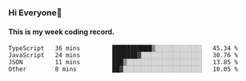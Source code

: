 ### Hi Everyone👋

#### This is my week coding record.

<!--START_SECTION:waka-->

```text
TypeScript   36 mins         ███████████▒░░░░░░░░░░░░░   45.34 %
JavaScript   24 mins         ███████▓░░░░░░░░░░░░░░░░░   30.76 %
JSON         11 mins         ███▒░░░░░░░░░░░░░░░░░░░░░   13.85 %
Other        8 mins          ██▓░░░░░░░░░░░░░░░░░░░░░░   10.05 %
```

<!--END_SECTION:waka-->


<!--
**YeonSeong-Lee/YeonSeong-Lee** is a ✨ _special_ ✨ repository because its `README.md` (this file) appears on your GitHub profile.

Here are some ideas to get you started:

- 🔭 I’m currently working on ...
- 🌱 I’m currently learning ...
- 👯 I’m looking to collaborate on ...
- 🤔 I’m looking for help with ...
- 💬 Ask me about ...
- 📫 How to reach me: ...
- 😄 Pronouns: ...
- ⚡ Fun fact: ...
-->
